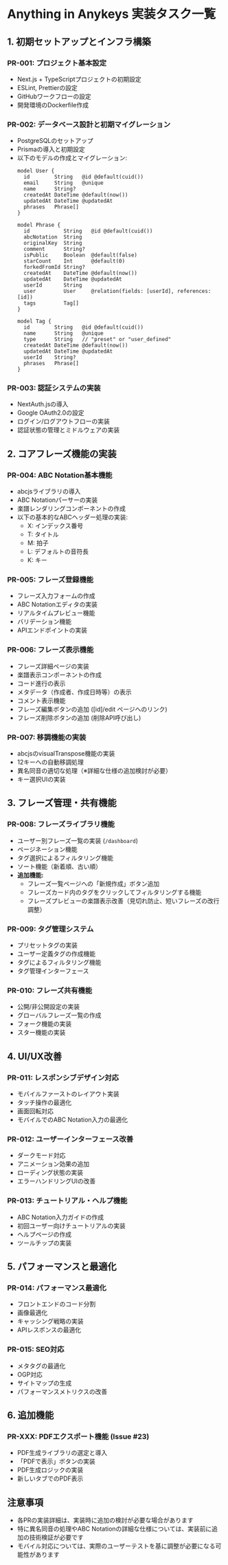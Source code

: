 # Anything in Anykeys 実装タスク一覧

## 1. 初期セットアップとインフラ構築

### PR-001: プロジェクト基本設定
- Next.js + TypeScriptプロジェクトの初期設定
- ESLint, Prettierの設定
- GitHubワークフローの設定
- 開発環境のDockerfile作成

### PR-002: データベース設計と初期マイグレーション
- PostgreSQLのセットアップ
- Prismaの導入と初期設定
- 以下のモデルの作成とマイグレーション:
  ```prisma
  model User {
    id        String   @id @default(cuid())
    email     String   @unique
    name      String?
    createdAt DateTime @default(now())
    updatedAt DateTime @updatedAt
    phrases   Phrase[]
  }

  model Phrase {
    id           String   @id @default(cuid())
    abcNotation  String
    originalKey  String
    comment      String?
    isPublic     Boolean  @default(false)
    starCount    Int      @default(0)
    forkedFromId String?
    createdAt    DateTime @default(now())
    updatedAt    DateTime @updatedAt
    userId       String
    user         User     @relation(fields: [userId], references: [id])
    tags         Tag[]
  }

  model Tag {
    id        String   @id @default(cuid())
    name      String   @unique
    type      String   // "preset" or "user_defined"
    createdAt DateTime @default(now())
    updatedAt DateTime @updatedAt
    userId    String?
    phrases   Phrase[]
  }
  ```

### PR-003: 認証システムの実装
- NextAuth.jsの導入
- Google OAuth2.0の設定
- ログイン/ログアウトフローの実装
- 認証状態の管理とミドルウェアの実装

## 2. コアフレーズ機能の実装

### PR-004: ABC Notation基本機能
- abcjsライブラリの導入
- ABC Notationパーサーの実装
- 楽譜レンダリングコンポーネントの作成
- 以下の基本的なABCヘッダー処理の実装:
  - X: インデックス番号
  - T: タイトル
  - M: 拍子
  - L: デフォルトの音符長
  - K: キー

### PR-005: フレーズ登録機能
- フレーズ入力フォームの作成
- ABC Notationエディタの実装
- リアルタイムプレビュー機能
- バリデーション機能
- APIエンドポイントの実装

### PR-006: フレーズ表示機能
- フレーズ詳細ページの実装
- 楽譜表示コンポーネントの作成
- コード進行の表示
- メタデータ（作成者、作成日時等）の表示
- コメント表示機能
- フレーズ編集ボタンの追加 ([id]/edit ページへのリンク)
- フレーズ削除ボタンの追加 (削除API呼び出し)

### PR-007: 移調機能の実装
- abcjsのvisualTranspose機能の実装
- 12キーへの自動移調処理
- 異名同音の適切な処理（※詳細な仕様の追加検討が必要）
- キー選択UIの実装

## 3. フレーズ管理・共有機能

### PR-008: フレーズライブラリ機能
- ユーザー別フレーズ一覧の実装 (`/dashboard`)
- ページネーション機能
- タグ選択によるフィルタリング機能
- ソート機能（新着順、古い順）
- **追加機能:**
    - フレーズ一覧ページへの「新規作成」ボタン追加
    - フレーズカード内のタグをクリックしてフィルタリングする機能
    - フレーズプレビューの楽譜表示改善（見切れ防止、短いフレーズの改行調整）

### PR-009: タグ管理システム
- プリセットタグの実装
- ユーザー定義タグの作成機能
- タグによるフィルタリング機能
- タグ管理インターフェース

### PR-010: フレーズ共有機能
- 公開/非公開設定の実装
- グローバルフレーズ一覧の作成
- フォーク機能の実装
- スター機能の実装

## 4. UI/UX改善

### PR-011: レスポンシブデザイン対応
- モバイルファーストのレイアウト実装
- タッチ操作の最適化
- 画面回転対応
- モバイルでのABC Notation入力の最適化

### PR-012: ユーザーインターフェース改善
- ダークモード対応
- アニメーション効果の追加
- ローディング状態の実装
- エラーハンドリングUIの改善

### PR-013: チュートリアル・ヘルプ機能
- ABC Notation入力ガイドの作成
- 初回ユーザー向けチュートリアルの実装
- ヘルプページの作成
- ツールチップの実装

## 5. パフォーマンスと最適化

### PR-014: パフォーマンス最適化
- フロントエンドのコード分割
- 画像最適化
- キャッシング戦略の実装
- APIレスポンスの最適化

### PR-015: SEO対応
- メタタグの最適化
- OGP対応
- サイトマップの生成
- パフォーマンスメトリクスの改善

## 6. 追加機能

### PR-XXX: PDFエクスポート機能 (Issue #23)
- PDF生成ライブラリの選定と導入
- 「PDFで表示」ボタンの実装
- PDF生成ロジックの実装
- 新しいタブでのPDF表示

## 注意事項
- 各PRの実装詳細は、実装時に追加の検討が必要な場合があります
- 特に異名同音の処理やABC Notationの詳細な仕様については、実装前に追加の技術検証が必要です
- モバイル対応については、実際のユーザーテストを基に調整が必要になる可能性があります